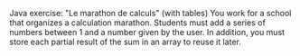 Java exercise: "Le marathon de calculs" (with tables)
You work for a school that organizes a calculation marathon. Students must add a series of numbers between 1 and a number given by the user. In addition, you must store each partial result of the sum in an array to reuse it later.